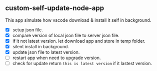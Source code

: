 ## custom-self-update-node-app

This app simulate how vscode download & install it self in background.

- [x] setup json file.
- [x] compare version of local json file to server json file.
- [x] if it not latest version. let download app and store in temp folder.
- [x] silent install in background.
- [x] update json file to latest version.
- [ ] restart app when need to upgrade version.
- [ ] check for update return `this is latest version` if it lastest version.
